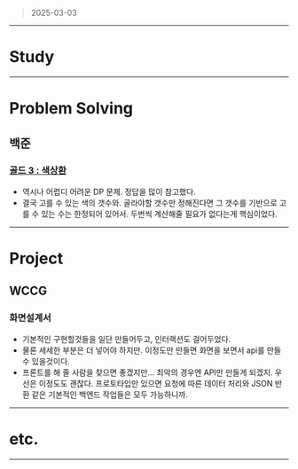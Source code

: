 > 2025-03-03
> 

---

# Study

---

# Problem Solving

## 백준

### [골드 3 : 색상환](https://www.acmicpc.net/problem/2482)

- 역시나 어렵디 어려운 DP 문제. 정답을 많이 참고했다.
- 결국 고를 수 있는 색의 갯수와. 골라야할 갯수만 정해진다면 그 갯수를 기반으로 고를 수 있는 수는 한정되어 있어서. 두번씩 계산해줄 필요가 없다는게 핵심이었다.

---

# Project

## WCCG

### 화면설계서

- 기본적인 구현할것들을 일단 만들어두고, 인터랙션도 걸어두었다.
- 물론 세세한 부분은 더 넣어야 하지만. 이정도만 만들면 화면을 보면서 api를 만들 수 있을것이다.
- 프론트를 해 줄 사람을 찾으면 좋겠지만… 최악의 경우엔 API만 만들게 되겠지. 우선은 이정도도 괜찮다. 프로토타입만 있으면 요청에 따른 데이터 처리와 JSON 반환 같은 기본적인 백엔드 작업들은 모두 가능하니까.

---

# etc.

---
